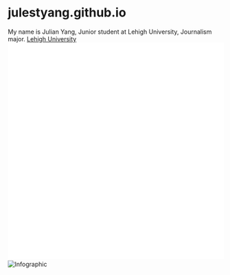 # julestyang.github.io
My name is Julian Yang, Junior student at Lehigh University, Journalism major.
[Lehigh University](https://www1.lehigh.edu/)
![White](https://github.com/julestyang/julestyang.github.io/blob/main/R.jpg?raw=true)
![Infographic]()
